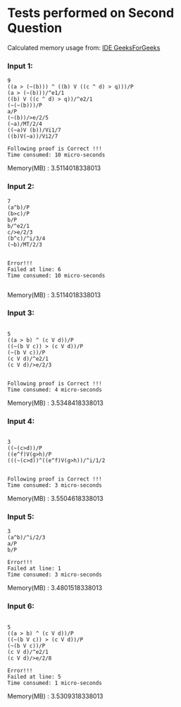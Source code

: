 # Tests performed on Second Question


Calculated memory usage from: [IDE GeeksForGeeks](https://ide.geeksforgeeks.org/)

### Input 1:

```
9
((a > (~(b))) ^ ((b) V ((c ^ d) > q)))/P
(a > (~(b)))/^e1/1
((b) V ((c ^ d) > q))/^e2/1
(~(~(b)))/P
a/P
(~(b))/>e/2/5
(~a)/MT/2/4
((~a)V (b))/Vi1/7
((b)V(~a))/Vi2/7

Following proof is Correct !!!
Time consumed: 10 micro-seconds

```

 Memory(MB) : 3.5114018338013 
 
 ### Input 2:
 
 ```
 7
(a^b)/P
(b>c)/P
b/P
b/^e2/1
c/>e/2/3
(b^c)/^i/3/4
(~b)/MT/2/3


Error!!! 
Failed at line: 6
Time consumed: 10 micro-seconds


```

 Memory(MB) : 3.5114018338013 
 
 ### Input 3:
 
 ```
 
5
((a > b) ^ (c V d))/P
((~(b V c)) > (c V d))/P
(~(b V c))/P
(c V d)/^e2/1
(c V d)/>e/2/3


Following proof is Correct !!!
Time consumed: 4 micro-seconds

```

 Memory(MB) : 3.5348418338013 


### Input 4:

```

3
((~(c>d))/P
((e^f)V(g>h)/P
(((~(c>d))^((e^f)V(g>h))/^i/1/2


Following proof is Correct !!!
Time consumed: 3 micro-seconds

```

Memory(MB) : 3.5504618338013 


### Input 5:

```
3
(a^b)/^i/2/3
a/P
b/P

Error!!! 
Failed at line: 1
Time consumed: 3 micro-seconds

```

 Memory(MB) : 3.4801518338013 
 
 ### Input 6:
 
```

5
((a > b) ^ (c V d))/P
((~(b V c)) > (c V d))/P
(~(b V c))/P
(c V d)/^e2/1
(c V d)/>e/2/8

Error!!! 
Failed at line: 5
Time consumed: 1 micro-seconds

```

 Memory(MB) : 3.5309318338013 
